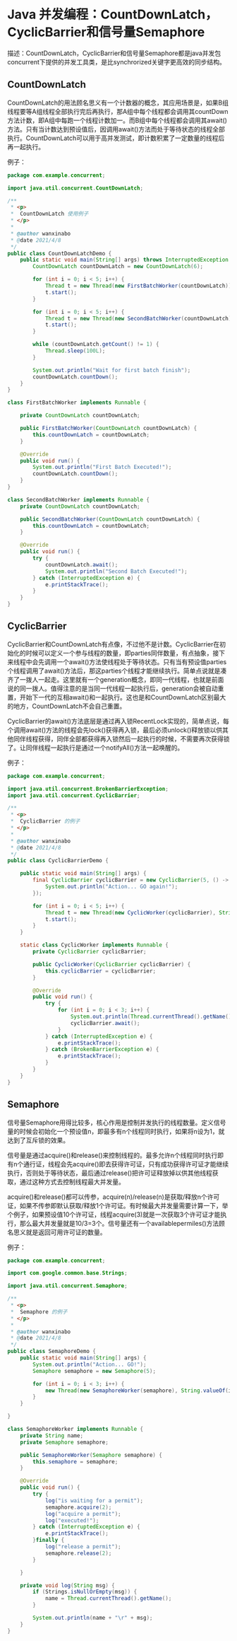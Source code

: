 # Java 并发编程：CountDownLatch，CyclicBarrier和信号量Semaphore



描述：CountDownLatch，CyclicBarrier和信号量Semaphore都是java并发包concurrent下提供的并发工具类，是比synchrorized关键字更高效的同步结构。

## CountDownLatch

CountDownLatch的用法顾名思义有一个计数器的概念，其应用场景是，如果B组线程要等A组线程全部执行完后再执行，那A组中每个线程都会调用其countDown方法计数，即A组中每跑一个线程计数加一。而B组中每个线程都会调用其await()方法。只有当计数达到预设值后，因调用await()方法而处于等待状态的线程全部执行。CountDownLatch可以用于高并发测试，即计数积累了一定数量的线程后再一起执行。

例子：

```java
package com.example.concurrent;

import java.util.concurrent.CountDownLatch;

/**
 * <p>
 *  CountDownLatch 使用例子
 * </p>
 *
 * @author wanxinabo
 * @date 2021/4/8
 */
public class CountDownLatchDemo {
    public static void main(String[] args) throws InterruptedException {
        CountDownLatch countDownLatch = new CountDownLatch(6);

        for (int i = 0; i < 5; i++) {
            Thread t = new Thread(new FirstBatchWorker(countDownLatch));
            t.start();
        }

        for (int i = 0; i < 5; i++) {
            Thread t = new Thread(new SecondBatchWorker(countDownLatch));
            t.start();
        }

        while (countDownLatch.getCount() != 1) {
            Thread.sleep(100L);
        }

        System.out.println("Wait for first batch finish");
        countDownLatch.countDown();
    }
}

class FirstBatchWorker implements Runnable {

    private CountDownLatch countDownLatch;

    public FirstBatchWorker(CountDownLatch countDownLatch) {
        this.countDownLatch = countDownLatch;
    }

    @Override
    public void run() {
        System.out.println("First Batch Executed!");
        countDownLatch.countDown();
    }
}

class SecondBatchWorker implements Runnable {
    private CountDownLatch countDownLatch;

    public SecondBatchWorker(CountDownLatch countDownLatch) {
        this.countDownLatch = countDownLatch;
    }

    @Override
    public void run() {
        try {
            countDownLatch.await();
            System.out.println("Second Batch Executed!");
        } catch (InterruptedException e) {
            e.printStackTrace();
        }
    }
}
```

## CyclicBarrier

CyclicBarrier和CountDownLatch有点像，不过他不是计数。CyclicBarrier在初始化的时候可以定义一个参与线程的数量，即parties同伴数量，有点抽象，接下来线程中会先调用一个await()方法使线程处于等待状态。只有当有预设值parties个线程调用了await()方法后，那这parties个线程才能继续执行。简单点说就是凑齐了一拨人一起走。这里就有一个generation概念，即同一代线程，也就是前面说的同一拨人。值得注意的是当同一代线程一起执行后，generation会被自动重置，开始下一代的互相await()和一起执行。这也是和CountDownLatch区别最大的地方，CountDownLatch不会自己重置。

CyclicBarrier的await()方法底层是通过再入锁RecentLock实现的，简单点说，每个调用await()方法的线程会先lock()获得再入锁，最后必须unlock()释放锁以供其他同伴线程获得，同伴全部都获得再入锁然后一起执行的时候，不需要再次获得锁了。让同伴线程一起执行是通过一个notifyAll()方法一起唤醒的。

例子：

```java
package com.example.concurrent;

import java.util.concurrent.BrokenBarrierException;
import java.util.concurrent.CyclicBarrier;

/**
 * <p>
 *  CyclicBarrier 的例子
 * </p>
 *
 * @author wanxinabo
 * @date 2021/4/8
 */
public class CyclicBarrierDemo {

    public static void main(String[] args) {
        final CyclicBarrier cyclicBarrier = new CyclicBarrier(5, () -> {
            System.out.println("Action... GO again!");
        });

        for (int i = 0; i < 5; i++) {
            Thread t = new Thread(new CyclicWorker(cyclicBarrier), String.valueOf(i));
            t.start();
        }
    }

    static class CyclicWorker implements Runnable {
        private CyclicBarrier cyclicBarrier;

        public CyclicWorker(CyclicBarrier cyclicBarrier) {
            this.cyclicBarrier = cyclicBarrier;
        }

        @Override
        public void run() {
            try {
                for (int i = 0; i < 3; i++) {
                    System.out.println(Thread.currentThread().getName() + "Executed!");
                    cyclicBarrier.await();
                }
            } catch (InterruptedException e) {
                e.printStackTrace();
            } catch (BrokenBarrierException e) {
                e.printStackTrace();
            }
        }
    }
}
```

## Semaphore

信号量Semaphore用得比较多，核心作用是控制并发执行的线程数量。定义信号量的时候会初始化一个预设值n，即最多有n个线程同时执行，如果将n设为1，就达到了互斥锁的效果。

信号量是通过acquire()和release()来控制线程的。最多允许n个线程同时执行即有n个通行证，线程会先acquire()即去获得许可证，只有成功获得许可证才能继续执行，否则处于等待状态，最后通过release()把许可证释放掉以供其他线程获取，通过这种方式去控制线程最大并发量。

acquire()和release()都可以传参，acquire(n)/release(n)是获取/释放n个许可证，如果不传参即默认获取/释放1个许可证。有时候最大并发量需要计算一下，举个例子，如果预设值10个许可证，线程acquire(3)就是一次获取3个许可证才能执行，那么最大并发量就是10/3=3个。信号量还有一个availablepermiles()方法顾名思义就是返回可用许可证的数量。

例子：

```java
package com.example.concurrent;

import com.google.common.base.Strings;

import java.util.concurrent.Semaphore;

/**
 * <p>
 *  Semaphore 的例子
 * </p>
 *
 * @author wanxinabo
 * @date 2021/4/8
 */
public class SemaphoreDemo {
    public static void main(String[] args) {
        System.out.println("Action... GO!");
        Semaphore semaphore = new Semaphore(5);

        for (int i = 0; i < 3; i++) {
            new Thread(new SemaphoreWorker(semaphore), String.valueOf(i)).start();
        }
    }

}

class SemaphoreWorker implements Runnable {
    private String name;
    private Semaphore semaphore;

    public SemaphoreWorker(Semaphore semaphore) {
        this.semaphore = semaphore;
    }

    @Override
    public void run() {
        try {
            log("is waiting for a permit");
            semaphore.acquire(2);
            log("acquire a permit");
            log("executed!");
        } catch (InterruptedException e) {
            e.printStackTrace();
        }finally {
            log("release a permit");
            semaphore.release(2);
        }

    }

    private void log(String msg) {
        if (Strings.isNullOrEmpty(msg)) {
            name = Thread.currentThread().getName();
        }

        System.out.println(name + "\r" + msg);
    }
}
```

